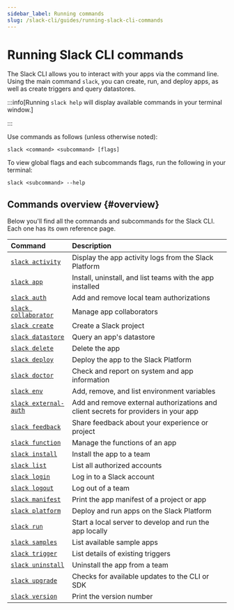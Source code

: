 ```yaml
---
sidebar_label: Running commands
slug: /slack-cli/guides/running-slack-cli-commands
---
```


# Running Slack CLI commands

The Slack CLI allows you to interact with your apps via the command line. Using the main command `slack`, you can create, run, and deploy apps, as well as create triggers and query datastores.

:::info[Running `slack help` will display available commands in your terminal window.]

:::

Use commands as follows (unless otherwise noted):

```
slack <command> <subcommand> [flags]
```

To view global flags and each subcommands flags, run the following in your terminal:

```
slack <subcommand> --help
```

## Commands overview {#overview}

Below you'll find all the commands and subcommands for the Slack CLI. Each one has its own reference page.

| Command |  Description |
| :--- | :--- |
| [`slack activity`](/slack-cli/reference/commands/slack_activity) |  Display the app activity logs from the Slack Platform
| [`slack app`](/slack-cli/reference/commands/slack_app) |  Install, uninstall, and list teams with the app installed
| [`slack auth`](/slack-cli/reference/commands/slack_auth) |  Add and remove local team authorizations
| [`slack collaborator`](/slack-cli/reference/commands/slack_collaborator) |  Manage app collaborators
| [`slack create`](/slack-cli/reference/commands/slack_create) |  Create a Slack project
| [`slack datastore`](/slack-cli/reference/commands/slack_datastore) |  Query an app's datastore
| [`slack delete`](/slack-cli/reference/commands/slack_delete) |  Delete the app
| [`slack deploy`](/slack-cli/reference/commands/slack_deploy) |  Deploy the app to the Slack Platform
| [`slack doctor`](/slack-cli/reference/commands/slack_doctor) |  Check and report on system and app information
| [`slack env`](/slack-cli/reference/commands/slack_env) |  Add, remove, and list environment variables
| [`slack external-auth`](/slack-cli/reference/commands/slack_external-auth) |  Add and remove external authorizations and client secrets for providers in your app
| [`slack feedback`](/slack-cli/reference/commands/slack_feedback) |  Share feedback about your experience or project
| [`slack function`](/slack-cli/reference/commands/slack_function) |  Manage the functions of an app
| [`slack install`](/slack-cli/reference/commands/slack_install) |  Install the app to a team
| [`slack list`](/slack-cli/reference/commands/slack_list) |  List all authorized accounts
| [`slack login`](/slack-cli/reference/commands/slack_login) |  Log in to a Slack account
| [`slack logout`](/slack-cli/reference/commands/slack_logout) |  Log out of a team
| [`slack manifest`](/slack-cli/reference/commands/slack_manifest) |  Print the app manifest of a project or app
| [`slack platform`](/slack-cli/reference/commands/slack_platform) |  Deploy and run apps on the Slack Platform
| [`slack run`](/slack-cli/reference/commands/slack_run) |  Start a local server to develop and run the app locally
| [`slack samples`](/slack-cli/reference/commands/slack_samples) |  List available sample apps
| [`slack trigger`](/slack-cli/reference/commands/slack_trigger) |  List details of existing triggers
| [`slack uninstall`](/slack-cli/reference/commands/slack_uninstall) |  Uninstall the app from a team
| [`slack upgrade`](/slack-cli/reference/commands/slack_upgrade) |  Checks for available updates to the CLI or SDK
| [`slack version`](/slack-cli/reference/commands/slack_version) |  Print the version number